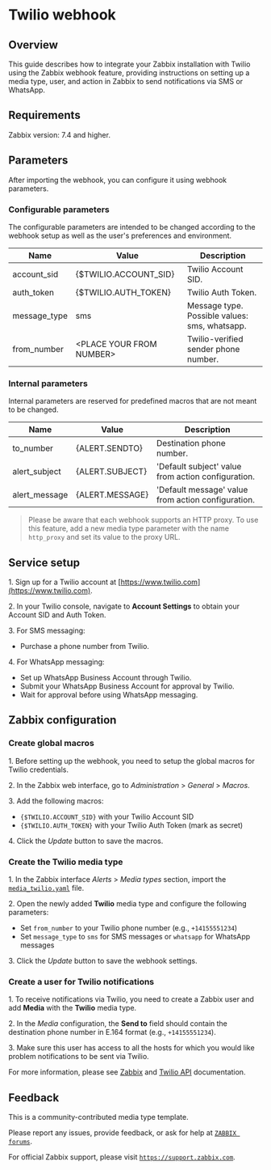 # Twilio webhook

## Overview

This guide describes how to integrate your Zabbix installation with Twilio using the Zabbix webhook feature, providing instructions on setting up a media type, user, and action in Zabbix to send notifications via SMS or WhatsApp.

## Requirements

Zabbix version: 7.4 and higher.

## Parameters

After importing the webhook, you can configure it using webhook parameters.

### Configurable parameters

The configurable parameters are intended to be changed according to the webhook setup as well as the user's preferences and environment.

|Name|Value|Description|
|----|-----|-----------|
|account_sid|\{$TWILIO\.ACCOUNT\_SID\}|Twilio Account SID.|
|auth_token|\{$TWILIO\.AUTH\_TOKEN\}|Twilio Auth Token.|
|message_type|sms|Message type. Possible values: sms, whatsapp.|
|from_number|\<PLACE YOUR FROM NUMBER\>|Twilio-verified sender phone number.|

### Internal parameters

Internal parameters are reserved for predefined macros that are not meant to be changed.

|Name|Value|Description|
|----|-----|-----------|
|to_number|\{ALERT\.SENDTO\}|Destination phone number.|
|alert_subject|\{ALERT\.SUBJECT\}|'Default subject' value from action configuration.|
|alert_message|\{ALERT\.MESSAGE\}|'Default message' value from action configuration.|

> Please be aware that each webhook supports an HTTP proxy. To use this feature, add a new media type parameter with the name `http_proxy` and set its value to the proxy URL.

## Service setup

1\. Sign up for a Twilio account at [https://www.twilio.com](https://www.twilio.com).

2\. In your Twilio console, navigate to **Account Settings** to obtain your Account SID and Auth Token.

3\. For SMS messaging:
   - Purchase a phone number from Twilio.

4\. For WhatsApp messaging:
   - Set up WhatsApp Business Account through Twilio.
   - Submit your WhatsApp Business Account for approval by Twilio.
   - Wait for approval before using WhatsApp messaging.

## Zabbix configuration

### Create global macros

1\. Before setting up the webhook, you need to setup the global macros for Twilio credentials.

2\. In the Zabbix web interface, go to *Administration* > *General* > *Macros*.

3\. Add the following macros:
   - `{$TWILIO.ACCOUNT_SID}` with your Twilio Account SID
   - `{$TWILIO.AUTH_TOKEN}` with your Twilio Auth Token (mark as secret)

4\. Click the *Update* button to save the macros.

### Create the Twilio media type

1\. In the Zabbix interface *Alerts* > *Media types* section, import the [`media_twilio.yaml`](media_twilio.yaml) file.

2\. Open the newly added **Twilio** media type and configure the following parameters:
   - Set `from_number` to your Twilio phone number (e.g., `+14155551234`)
   - Set `message_type` to `sms` for SMS messages or `whatsapp` for WhatsApp messages

3\. Click the *Update* button to save the webhook settings.

### Create a user for Twilio notifications

1\. To receive notifications via Twilio, you need to create a Zabbix user and add **Media** with the **Twilio** media type.

2\. In the *Media* configuration, the **Send to** field should contain the destination phone number in E.164 format (e.g., `+14155551234`).

3\. Make sure this user has access to all the hosts for which you would like problem notifications to be sent via Twilio.

For more information, please see [Zabbix](https://www.zabbix.com/documentation/7.4/manual/config/notifications) and [Twilio API](https://www.twilio.com/docs/) documentation.

## Feedback

This is a community-contributed media type template. 

Please report any issues, provide feedback, or ask for help at [`ZABBIX forums`](https://www.zabbix.com/forum/zabbix-suggestions-and-feedback).

For official Zabbix support, please visit [`https://support.zabbix.com`](https://support.zabbix.com). 
